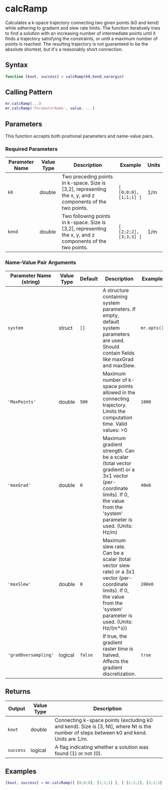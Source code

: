 # calcRamp

Calculates a k-space trajectory connecting two given points (k0 and kend) while adhering to gradient and slew rate limits.  The function iteratively tries to find a solution with an increasing number of intermediate points until it finds a trajectory satisfying the constraints, or until a maximum number of points is reached. The resulting trajectory is not guaranteed to be the absolute shortest, but it's a reasonably short connection.

## Syntax

```matlab
function [kout, success] = calcRamp(k0,kend,varargin)
```

## Calling Pattern

```matlab
mr.calcRamp(...)
mr.calcRamp('ParameterName', value, ...)
```

## Parameters

This function accepts both positional parameters and name-value pairs.

### Required Parameters

| Parameter Name | Value Type | Description | Example | Units |
|------|------|-------------|---------|-------|
| `k0` | double | Two preceding points in k-space.  Size is [3,2], representing the x, y, and z components of the two points. | `[ [0;0;0], [1;1;1] ]` | 1/m |
| `kend` | double | Two following points in k-space. Size is [3,2], representing the x, y, and z components of the two points. | `[ [2;2;2], [3;3;3] ]` | 1/m |

### Name-Value Pair Arguments
| Parameter Name (string) | Value Type | Default | Description | Example |
|------|------|---------|-------------|---------|
| `system` | struct | `[]` | A structure containing system parameters. If empty, default system parameters are used.  Should contain fields like maxGrad and maxSlew. | `mr.opts()` |
| `'MaxPoints'` | double | `500` | Maximum number of k-space points allowed in the connecting trajectory. Limits the computation time. Valid values: >0 | `1000` |
| `'maxGrad'` | double | `0` | Maximum gradient strength. Can be a scalar (total vector gradient) or a 3x1 vector (per-coordinate limits). If 0, the value from the 'system' parameter is used. (Units: Hz/m) | `40e6` |
| `'maxSlew'` | double | `0` | Maximum slew rate. Can be a scalar (total vector slew rate) or a 3x1 vector (per-coordinate limits). If 0, the value from the 'system' parameter is used. (Units: Hz/(m*s)) | `200e6` |
| `'gradOversampling'` | logical | `false` | If true, the gradient raster time is halved. Affects the gradient discretization. | `true` |

## Returns

| Output | Value Type | Description |
|--------|------|-------------|
| `kout` | double | Connecting k-space points (excluding k0 and kend). Size is [3, Nt], where Nt is the number of steps between k0 and kend. Units are 1/m. |
| `success` | logical | A flag indicating whether a solution was found (1) or not (0). |

## Examples

```matlab
[kout, success] = mr.calcRamp([ [0;0;0], [1;1;1] ], [ [2;2;2], [3;3;3] ], 'maxGrad', 40e6, 'maxSlew', 200e6)
```
